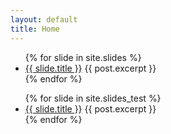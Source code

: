 ```yaml
---
layout: default
title: Home
---
```

<ul>
  {% for slide in site.slides %}
    <li>
      <a href="{{ slide.url }}">{{ slide.title }}</a>
      {{ post.excerpt }}
    </li>
  {% endfor %}
</ul>

<ul>
  {% for slide in site.slides_test %}
    <li>
      <a href="{{ slide.url }}">{{ slide.title }}</a>
      {{ post.excerpt }}
    </li>
  {% endfor %}
</ul>